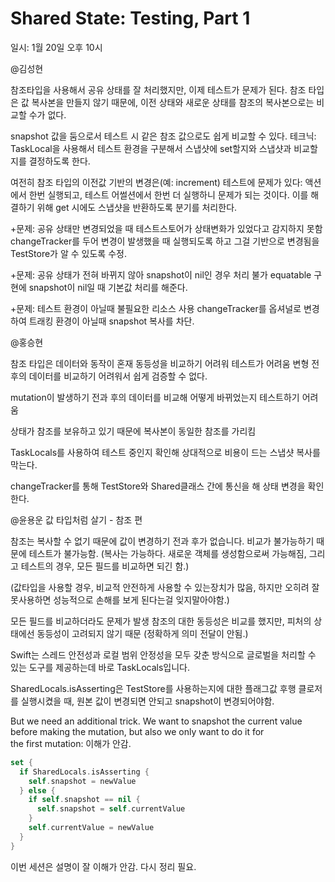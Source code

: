 # Shared State: Testing, Part 1
일시: 1월 20일 오후 10시

@김성현

참조타입을 사용해서 공유 상태를 잘 처리했지만, 이제 테스트가 문제가 된다.
참조 타입은 값 복사본을 만들지 않기 때문에, 이전 상태와 새로운 상태를 참조의 복사본으로는 비교할 수가 없다.

snapshot 값을 둠으로서 테스트 시 같은 참조 값으로도 쉽게 비교할 수 있다.
테크닉:
TaskLocal을 사용해서 테스트 환경을 구분해서 스냅샷에 set할지와 스냅샷과 비교할지를 결정하도록 한다.

여전히 참조 타입의 이전값 기반의 변경은(예: increment) 테스트에 문제가 있다:
액션에서 한번 실행되고, 테스트 어썰션에서 한번 더 실행하니 문제가 되는 것이다.
이를 해결하기 위해 get 시에도 스냅샷을 반환하도록 분기를 처리한다.

+문제: 공유 상태만 변경되었을 때 테스트스토어가 상태변화가 있었다고 감지하지 못함
changeTracker를 두어 변경이 발생했을 때 실행되도록 하고 그걸 기반으로 변경됨을 TestStore가 알 수 있도록 수정.

+문제: 공유 상태가 전혀 바뀌지 않아 snapshot이 nil인 경우 처리 불가
equatable 구현에 snapshot이 nil일 때 기본값 처리를 해준다.

+문제: 테스트 환경이 아닐때 불필요한 리소스 사용
changeTracker를 옵셔널로 변경하여 트래킹 환경이 아닐때 snapshot 복사를 차단.

@홍승현

참조 타입은 데이터와 동작이 혼재
동등성을 비교하기 어려워 테스트가 어려움
변형 전후의 데이터를 비교하기 어려워서 쉽게 검증할 수 없다. 

mutation이 발생하기 전과 후의 데이터를 비교해 어떻게 바뀌었는지 테스트하기 어려움

상태가 참조를 보유하고 있기 때문에 복사본이 동일한 참조를 가리킴

TaskLocals를 사용하여 테스트 중인지 확인해 상대적으로 비용이 드는 스냅샷 복사를 막는다.

changeTracker를 통해 TestStore와 Shared클래스 간에 통신을 해 상태 변경을 확인한다.


@윤용운
값 타입처럼 살기 - 참조 편

 참조는 복사할 수 없기 때문에 값이 변경하기 전과 후가 없습니다. 비교가 불가능하기 때문에 테스트가 불가능함.
(복사는 가능하다. 새로운 객체를 생성함으로써 가능해짐, 그리고 테스트의 경우, 모든 필드를 비교하면 되긴 함.)

(값타입을 사용할 경우, 비교적 안전하게 사용할 수 있는장치가 많음, 하지만 오히려 잘못사용하면 성능적으로 손해를 보게 된다는걸 잊지말아야함.)

모든 필드를 비교하더라도 문제가 발생 참조의 대한 동등성은 비교를 했지만, 피처의 상태에선 동등성이 고려되지 않기 때문 (정확하게 의미 전달이 안됨.)

Swift는 스레드 안전성과 로컬 범위 안정성을 모두 갖춘 방식으로 글로벌을 처리할 수 있는 도구를 제공하는데 바로 TaskLocals입니다.

 SharedLocals.isAsserting은 TestStore를 사용하는지에 대한 플래그값  후행 클로저를 실행시켰을 때, 원본 값이 변경되면 안되고 snapshot이 변경되어야함.

But we need an additional trick. We want to snapshot the current value before making the mutation, but also we only want to do it for the first mutation:
이해가 안감.
``` swift
set {
  if SharedLocals.isAsserting {
    self.snapshot = newValue
  } else {
    if self.snapshot == nil {
      self.snapshot = self.currentValue
    }
    self.currentValue = newValue
  }
}
``` 

이번 세션은 설명이 잘 이해가 안감. 다시 정리 필요.
